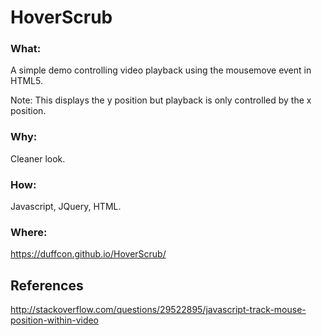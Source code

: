 # HoverScrub

### What:
A simple demo controlling video playback using the mousemove event in HTML5.

Note: This displays the y position but playback is only controlled by the x position.

### Why:

Cleaner look.

### How:

Javascript, JQuery, HTML.


### Where:

https://duffcon.github.io/HoverScrub/

## References

http://stackoverflow.com/questions/29522895/javascript-track-mouse-position-within-video
